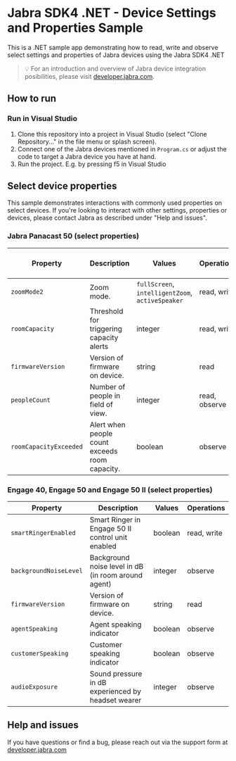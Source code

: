 # Jabra SDK4 .NET - Device Settings and Properties Sample

This is a .NET sample app demonstrating how to read, write and observe select settings and properties of Jabra devices using the Jabra SDK4 .NET

> 💡 For an introduction and overview of Jabra device integration posibilities, please visit [developer.jabra.com](https://developer.jabra.com).

## How to run

### Run in Visual Studio

1. Clone this repository into a project in Visual Studio (select "Clone Repository..." in the file menu or splash screen).
1. Connect one of the Jabra devices mentioned in `Program.cs` or adjust the code to target a Jabra device you have at hand.
1. Run the project. E.g. by pressing f5 in Visual Studio

## Select device properties

This sample demonstrates interactions with commonly used properties on select devices. If you're looking to interact with other settings, properties or devices, please contact Jabra as described under "Help and issues".

### Jabra Panacast 50 (select properties)

| Property               | Description                                    | Values                                           | Operations    | Triggers device reboot |
| ---------------------- | ---------------------------------------------- | ------------------------------------------------ | ------------- | ---------------------- |
| `zoomMode2`            | Zoom mode.                                     | `fullScreen`, `intelligentZoom`, `activeSpeaker` | read, write   | no                     |
| `roomCapacity`         | Threshold for triggering capacity alerts       | integer                                          | read, write   | no                     |
| `firmwareVersion`      | Version of firmware on device.                 | string                                           | read          | no                     |
| `peopleCount`          | Number of people in field of view.             | integer                                          | read, observe | no                     |
| `roomCapacityExceeded` | Alert when people count exceeds room capacity. | boolean                                          | observe       | no                     |

### Engage 40, Engage 50 and Engage 50 II (select properties)

| Property				 | Description                                         | Values  | Operations  |
| ---------------------- | --------------------------------------------------- | ------- | ----------- |
| `smartRingerEnabled`   | Smart Ringer in Engage 50 II control unit enabled   | boolean | read, write |
| `backgroundNoiseLevel` | Background noise level in dB (in room around agent) | integer | observe     |
| `firmwareVersion`	     | Version of firmware on device.                      | string  | read        |
| `agentSpeaking`        | Agent speaking indicator                            | boolean | observe     |
| `customerSpeaking`     | Customer speaking indicator                         | boolean | observe     |
| `audioExposure`        | Sound pressure in dB experienced by headset wearer  | integer | observe     |

## Help and issues

If you have questions or find a bug, please reach out via the support form at [developer.jabra.com](https://developer.jabra.com)

